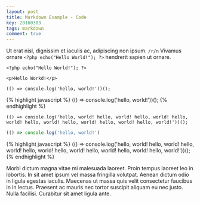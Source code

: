 ```yaml
---
layout: post
title: Markdown Example - Code
key: 20160303
tags: markdown
comment: true
---
```


Ut erat nisl, dignissim et iaculis ac, adipiscing non ipsum. `/r/n` Vivamus ornare `<?php echo("Hello World!"); ?>` hendrerit sapien ut ornare.

`<?php echo("Hello World!"); ?>`

`<p>Hello Workd!</p>`

    (() => console.log('hello, world!'))();

{% highlight javascript %}
(() => console.log('hello, world!'))();
{% endhighlight %}

<!--more-->

```
(() => console.log('hello, world! hello, world! hello, world! hello, world! hello, world! hello, world! hello, world! hello, world!'))();
```

```javascript
(() => console.log('hello, world!')
```

{% highlight javascript %}
(() => console.log('hello, world! hello, world! hello, world! hello, world! hello, world! hello, world! hello, world! hello, world!'))();
{% endhighlight %}


Morbi dictum magna vitae mi malesuada laoreet. Proin tempus laoreet leo in lobortis. In sit amet ipsum vel massa fringilla volutpat. Aenean dictum odio in ligula egestas iaculis. Maecenas ut massa quis velit consectetur faucibus in in lectus. Praesent ac mauris nec tortor suscipit aliquam eu nec justo. Nulla facilisi. Curabitur sit amet ligula ante.